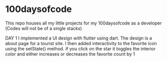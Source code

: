 # 100daysofcode
This repo houses all my little projects for my 100daysofcode as a developer (Codes will not be of a single stacks)

DAY 1
I implemented a UI design with flutter using dart. The design is a about page for a tourist site. I then added interactivity to the favorite icon using the setState() method. if you click on the star it toggles the interior color and either increases or decreases the favorite count by 1
